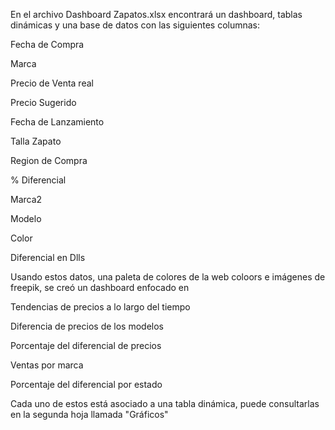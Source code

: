En el archivo Dashboard Zapatos.xlsx encontrará un dashboard, tablas dinámicas y una base de datos con las siguientes columnas:
 
Fecha de Compra

Marca

Precio de Venta real

Precio Sugerido

Fecha de Lanzamiento

Talla Zapato

Region de Compra

% Diferencial

Marca2

Modelo

Color

Diferencial en Dlls

Usando estos datos, una paleta de colores de la web coloors e imágenes de freepik, se creó un dashboard enfocado en

Tendencias de precios a lo largo del tiempo

Diferencia de precios de los modelos

Porcentaje del diferencial de precios

Ventas por marca

Porcentaje del diferencial por estado

Cada uno de estos está asociado a una tabla dinámica, puede consultarlas en la segunda hoja llamada "Gráficos" 
